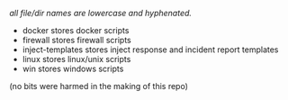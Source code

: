 *all file/dir names are lowercase and hyphenated.*
- docker stores docker scripts
- firewall stores firewall scripts
- inject-templates stores inject response and incident report templates
- linux stores linux/unix scripts
- win stores windows scripts

(no bits were harmed in the making of this repo)
